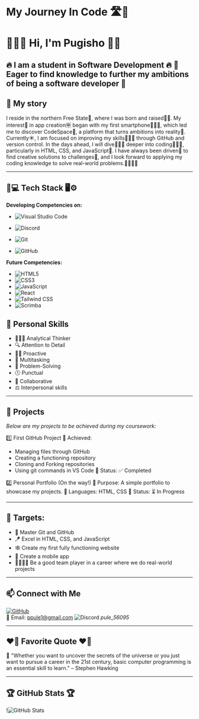 # My Journey In Code 🛣️🌄

# 🙋🏽‍♂️ Hi, I'm Pugisho 🐦‍🔥
🔥 I am a student in Software Development 🔥 
🚀 Eager to find knowledge to further my ambitions of being a software developer 🚀
---

## 🧾 My story

I reside in the northern Free State🏰, where I was born and raised👶🏽. My interest💌 in app creation🈸 began with my first smartphone📱🤳🏽, which led me to discover CodeSpace🚀, a platform that turns ambitions into reality🎊. Currently☀️, I am focused on improving my skills🤹🏽‍♀️ through GitHub and version control. In the days ahead, I will dive🏊🏽‍♂️ deeper into coding👨🏽‍💻, particularly in HTML, CSS, and JavaScript🧩. I have always been driven🤩 to find creative solutions to challenges🤖, and I look forward to applying my coding knowledge to solve real-world problems.👨🏽‍🚀🚀

---

## 🛜💻 Tech Stack 🖥️⚙️

**Developing Competencies on:**

- ![Visual Studio Code](https://img.shields.io/badge/-Visual%20Studio%20Code-007ACC?style=flat&logo=visual-studio-code&logoColor=white)

- ![Discord](https://img.shields.io/badge/-Discord-5865F2?style=flat&logo=discord&logoColor=white)

- ![Git](https://img.shields.io/badge/-Git-F05032?style=flat&logo=git&logoColor=white)

- ![GitHub](https://img.shields.io/badge/-GitHub-181717?style=flat-circle&logo=github)

**Future Competencies:**

- ![HTML5](https://img.shields.io/badge/-HTML5-black?style=flat-circle&logo=html5&logoColor=white) 
- ![CSS3](https://img.shields.io/badge/-CSS3-black?style=flat-circle&logo=css3)
- ![JavaScript](https://img.shields.io/badge/-JavaScript-black?style=flat-circle&logo=javascript)
- ![React](https://img.shields.io/badge/-React-black?style=flat-circle&logo=react)
- ![Tailwind CSS](https://img.shields.io/badge/-Tailwind%20CSS-06B6D4?style=flat&logo=tailwind-css&logoColor=white)
- ![Scrimba](https://img.shields.io/badge/-Scrimba-2B283A?style=flat&logo=visual-studio-code&logoColor=white)


## 🥇 Personal Skills

- 👨🏽‍🔬 Analytical Thinker 
- 🔍 Attention to Detail
- 🕺🏽 Proactive 
- 💯 Multitasking
- 🎯 Problem-Solving 
- 🕔 Punctual
- 🤝 Collaborative 
- ⚖️ Interpersonal skills 

---

## 📍 Projects

*Below are my projects to be achieved during my coursework:*

1️⃣ First GitHub Project
🔹 Achieved: 
   - Managing files through GitHub
   - Creating a functioning repository
   - Cloning and Forking repositories
   - Using git commands in VS Code
🔹 Status: ✅ Completed

2️⃣ Personal Portfolio (On the way!)
🔹 Purpose: A simple portfolio to showcase my projects.
🔹 Languages: HTML, CSS 
🔹 Status: ⏳ In Progress


---

## 🎯 Targets:

- 👑 Master Git and GitHub
- 🪁 Excel in HTML, CSS, and JavaScript
- 🕸️ Create my first fully functioning website
- 📲 Create a mobile app
- 🫱🏽‍🫲🏾 Be a good team player in a career where we do real-world projects

---

## 📫 Connect with Me

[![GitHub](https://img.shields.io/badge/-GitHub-181717?style=flat&logo=github&logoColor=white)](https://github.com/P-ule-P)  
📧 Email: [ppule1@gmail.com](mailto:ppule1@egmail.com)
![Discord](https://img.shields.io/badge/-Discord-5865F2?style=flat&logo=discord&logoColor=white) *pule_56095*

---

## ❤️‍🔥 Favorite Quote ❤️‍🔥

💫 "Whether you want to uncover the secrets of the universe or you just want to pursue a career in the 21st century, basic computer programming is an essential skill to learn."
– Stephen Hawking

---

## 🏆 GitHub Stats 🏆

!![GitHub Stats](https://github-readme-stats.vercel.app/api?username=P-ule-P&show_icons=true&theme=radical)

